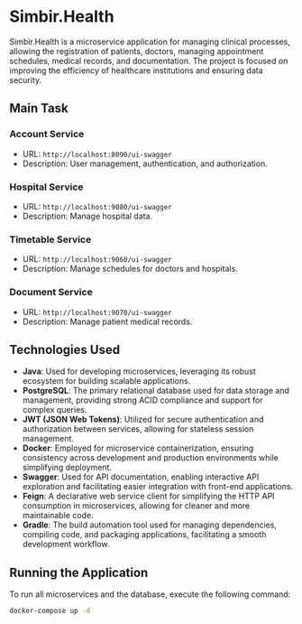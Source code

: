 # Simbir.Health

Simbir.Health is a microservice application for managing clinical processes, allowing the registration of patients, doctors, managing appointment schedules, medical records, and documentation. The project is focused on improving the efficiency of healthcare institutions and ensuring data security.

## Main Task

### Account Service
- URL: `http://localhost:8090/ui-swagger`
- Description: User management, authentication, and authorization.

### Hospital Service
- URL: `http://localhost:9080/ui-swagger`
- Description: Manage hospital data.

### Timetable Service
- URL: `http://localhost:9060/ui-swagger`
- Description: Manage schedules for doctors and hospitals.

### Document Service
- URL: `http://localhost:9070/ui-swagger`
- Description: Manage patient medical records.

## Technologies Used

- **Java**: Used for developing microservices, leveraging its robust ecosystem for building scalable applications.
- **PostgreSQL**: The primary relational database used for data storage and management, providing strong ACID compliance and support for complex queries.
- **JWT (JSON Web Tokens)**: Utilized for secure authentication and authorization between services, allowing for stateless session management.
- **Docker**: Employed for microservice containerization, ensuring consistency across development and production environments while simplifying deployment.
- **Swagger**: Used for API documentation, enabling interactive API exploration and facilitating easier integration with front-end applications.
- **Feign**: A declarative web service client for simplifying the HTTP API consumption in microservices, allowing for cleaner and more maintainable code.
- **Gradle**: The build automation tool used for managing dependencies, compiling code, and packaging applications, facilitating a smooth development workflow.

## Running the Application

To run all microservices and the database, execute the following command:

```bash
docker-compose up -d
